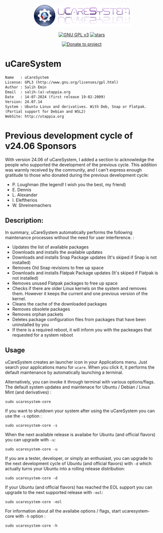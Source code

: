 <p align="center"><img src="https://raw.githubusercontent.com/Utappia/uCareSystem/master/assets/ucaresystem-image-banner.png"></p>

<p align="center">
    <a href="https://www.gnu.org/licenses/gpl-3.0.en.html" target="_blank"><img src="https://img.shields.io/badge/license-GPLv3-blue.svg" alt="GNU GPL v3"></a>
    <a href="https://github.com/Utappia/uCareSystem/stargazers" target="_blank"><img src="https://img.shields.io/github/stars/utappia/ucaresystem.svg" alt="stars"></a>
<p align="center">
    <a href="https://www.paypal.com/cgi-bin/webscr?cmd=_s-xclick&hosted_button_id=SATQ6Y9S3UCSG" target="_blank"><img src="https://img.shields.io/badge/Donate-PayPal-yellow.svg" alt="Donate to project"></a>
 
# uCareSystem

	Name   : uCareSystem
	License: GPL3 (http://www.gnu.org/licenses/gpl.html)
	Author : Salih Emin
	Email  : salih-(a)-utappia.org
	Date   : 14-07-2024 (first release 19-02-2009)
	Version: 24.07.14
	System : Ubuntu Linux and derivatives. With Deb, Snap or Flatpak. (Partial support for Debian and WSL2) 
	WebSite: http://utappia.org

# Previous development cycle of v24.06 Sponsors

With version 24.06 of uCareSystem, I added a section to acknowledge the people who supported the development of the previous cycle. This addition was warmly received by the community, and I can't express enough gratitude to those who donated during the previous development cycle:

- P. Loughman (the legend! I wish you the best, my friend)
- E. Dennis
- L. Alexander
- I. Eleftherios
- W. Shreinemachers

## Description:

In summary, uCareSystem automatically performs the following maintenance processes without the need for user interference. :

- Updates the list of available packages
- Downloads and installs the available updates
- Downloads and installs Snap Package updates (It's skiped if Snap is not installed)
- Removes Old Snap revisions to free up space
- Downloads and installs Flatpak Package updates (It's skiped if Flatpak is not installed)
- Removes unused Flatpak packages to free up space
- Checks if there are older Linux kernels on the system and removes them. However it keeps the current and one previous version of the kernel.
- Cleans the cache of the downloaded packages
- Removes obsolete packages
- Removes orphan packets
- Deletes package configuration files from packages that have been uninstalled by you
- If there is a required reboot, it will inform you with the packeages that requested for a system reboot
                                          
## Usage

uCareSystem creates an launcher icon in your Applications menu. Just search your applications manu for `ucare`. When you click it, it performs the default maintenance by automatically launching a terminal. 

Alternatively, you can invoke it through terminal with various options/flags. The default system updates and maintenace for Ubuntu / Debian / Linux Mint (and derivatives) :
```
sudo ucaresystem-core
```
If you want to shutdown your system after using the uCareSystem you can use the `-s` option :
```
sudo ucaresystem-core -s
```
When the next available release is availabe for Ubuntu (and official flavors) you can upgrade with `-u`:
```	
sudo ucaresystem-core -u
```
If you are a tester, developer, or simply an enthusiast, you can upgrade to the next development cycle of Ubuntu (and official flavors) with `-d` which actually turns your Ubuntu into a rolling release distribution:
```
sudo ucaresystem-core -d
```
If your Ubuntu (and official flavors) has reached the EOL support you can upgrade to the next supported release with `-eol`:
```
sudo ucaresystem-core -eol
```
For information about all the availabe options / flags, start ucaresystem-core with `-h` option :
```
sudo ucaresystem-core -h
```
